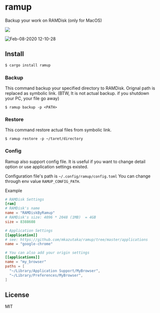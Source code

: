 # ramup


Backup your work on RAMDisk (only for MacOS)

![](https://github.com/mkazutaka/ramup/workflows/CI/badge.svg)

![Feb-08-2020 12-10-28](https://user-images.githubusercontent.com/4601360/74078309-2ff91d80-4a6c-11ea-8ded-dd46ba4fdbda.gif)


## Install

```sh
$ cargo install ramup
```

### Backup
This command backup your specified directory to RAMDisk.
Orignal path is replaced as symbolic link.
(BTW, It is not actual backup. if you shutdown your PC, your file go away)

```shell
$ ramup backup -p <PATH>
```

### Restore
This command restore actual files from symbolic link.

```shell
$ ramup restore -p ~/taret/directory
```

### Config
Ramup also support config file. 
It is useful if you want to change detail option or use application settings existed.

Configuration file's path is `~/.config/ramup/config.toml`
You can change through env value `RAMUP_CONFIG_PATH`.

Example
```toml
# RAMDisk Settings
[ram]
# RAMDisk's name
name = "RAMDiskByRamup"
# RAMDisk's size: 4096 * 2048 (1MB)  = 4GB
size = 8388608

# Application Settings
[[application]]
# see: https://github.com/mkazutaka/ramup/tree/master/applications
name = "google-chrome"

# You can also add your origin settings
[[applications]]
name = "my_browser"
paths = [
  "~/Library/Application Support/MyBrowser",
  "~/Library/Preferences/MyBrowser",
]
```

## License
MIT
